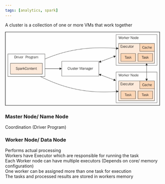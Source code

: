 ```yaml
---
tags: [analytics, spark]
---
```


A cluster is a collection of one or more VMs that work together

![Spark Cluster Structure|500](images/spark-cluster-structure.jpg)

### Master Node/ Name Node

Coordination (Driver Program)

### Worker Node/ Data Node

Performs actual processing  
Workers have Executor which are responsible for running the task  
Each Worker node can have multiple executors (Depends on core/ memory configuration)  
One worker can be assigned more than one task for execution  
The tasks and processed results are stored in workers memory
